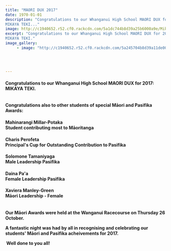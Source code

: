 ```yaml
---
title: "MAORI DUX 2017"
date: 1970-01-01
description: "Congratulations to our Whanganui High School MAORI DUX for 2017: 
MIKAYA TEKI..."
image: http://c1940652.r52.cf0.rackcdn.com/5a1dc744b8d39a25b6000a9e/Mikaya-Teki-with-green-surround.jpg
excerpt: "Congratulations to our Whanganui High School MAORI DUX for 2017: 
MIKAYA TEKI."
image_gallery:
     - image: "http://c1940652.r52.cf0.rackcdn.com/5a245704b8d39a11de000131/Mikaya-photo-she-sent-in.jpg"
    
    
    
    
---
```


<h4>Congratulations to our Whanganui High School MAORI DUX for 2017:&nbsp;<br />MIKAYA TEKI.</h4>
<p><strong><br />Congratulations also to other students of special M<strong>ā</strong>ori and Pasifika Awards:</strong></p>
<h4>Mahinarangi Millar-Potaka<br />Student contributing most to Māoritanga</h4>
<h4>Charis Perofeta&nbsp;<br />Principal's Cup for Outstanding Contribution to Pasifika</h4>
<h4>Solomone Tamaniyaga<br />Male Leadership Pasifika</h4>
<h4>Daina Pa'a<br />Female Leadership Pasifika</h4>
<h4>Xaviera Manley-Green<br />Māori Leadership - Female<br />&nbsp;</h4>
<p><strong>Our Māori Awards were held at the Wanganui Racecourse on Thursday 26 October.</strong></p>
<p><strong>A fantastic night was had by all <strong>in recognising and celebrating our students' M<strong>ā</strong>ori and Pasifika acheivements for 2017.</strong></strong></p>
<p><strong>&nbsp;Well done to you all!</strong></p>

